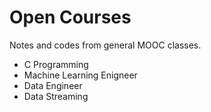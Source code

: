 # Open Courses
Notes and codes from general MOOC classes.

- C Programming
- Machine Learning Enigneer
- Data Engineer
- Data Streaming

